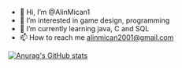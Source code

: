 - 👋 Hi, I’m @AlinMican1
- 👀 I’m interested in game design, programming
- 🌱 I’m currently learning java, C and SQL
- 📫 How to reach me alinmican2001@gmail.com
<!---
AlinMican1/AlinMican1 is a ✨ special ✨ repository because its `README.md` (this file) appears on your GitHub profile.
You can click the Preview link to take a look at your changes.
--->

[![Anurag's GitHub stats](https://github-readme-stats.vercel.app/api?username=AlinMican1&theme=radical&layout=compact)](https://github.com/anuraghazra/github-readme-stats)
